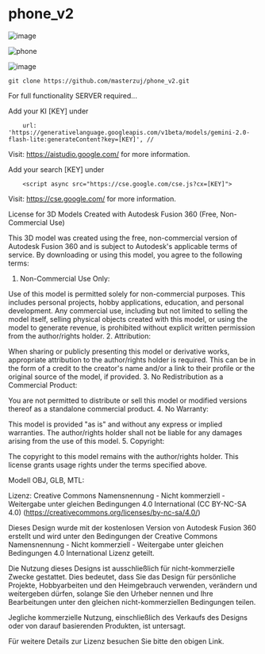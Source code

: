 # phone_v2

![image](https://github.com/user-attachments/assets/5e165c32-2d4c-4c56-b613-00fd33faf8c4)

![phone](https://github.com/user-attachments/assets/c97ffbf3-73c3-4e9f-8d8d-70ac3dab33a0)

![image](https://github.com/user-attachments/assets/17b26c2a-35a2-4ec3-a357-e9965e292c97)


    git clone https://github.com/masterzuj/phone_v2.git

For full functionality SERVER required...

Add your KI [KEY] under

        url: 'https://generativelanguage.googleapis.com/v1beta/models/gemini-2.0-flash-lite:generateContent?key=[KEY]', //

Visit: https://aistudio.google.com/ for more information.


Add your search [KEY] under

        <script async src="https://cse.google.com/cse.js?cx=[KEY]">

Visit: https://cse.google.com/ for more information.

License for 3D Models Created with Autodesk Fusion 360 (Free, Non-Commercial Use)

This 3D model was created using the free, non-commercial version of Autodesk Fusion 360 and is subject to Autodesk's applicable terms of service. By downloading or using this model, you agree to the following terms:

1. Non-Commercial Use Only:

Use of this model is permitted solely for non-commercial purposes. This includes personal projects, hobby applications, education, and personal development.
Any commercial use, including but not limited to selling the model itself, selling physical objects created with this model, or using the model to generate revenue, is prohibited without explicit written permission from the author/rights holder.
2. Attribution:

When sharing or publicly presenting this model or derivative works, appropriate attribution to the author/rights holder is required. This can be in the form of a credit to the creator's name and/or a link to their profile or the original source of the model, if provided.
3. No Redistribution as a Commercial Product:

You are not permitted to distribute or sell this model or modified versions thereof as a standalone commercial product.
4. No Warranty:

This model is provided "as is" and without any express or implied warranties. The author/rights holder shall not be liable for any damages arising from the use of this model.
5. Copyright:

The copyright to this model remains with the author/rights holder. This license grants usage rights under the terms specified above.




Modell OBJ, GLB, MTL:

Lizenz: Creative Commons Namensnennung - Nicht kommerziell - Weitergabe unter gleichen Bedingungen 4.0 International (CC BY-NC-SA 4.0) (https://creativecommons.org/licenses/by-nc-sa/4.0/)

Dieses Design wurde mit der kostenlosen Version von Autodesk Fusion 360 erstellt und wird unter den Bedingungen der Creative Commons Namensnennung - Nicht kommerziell - Weitergabe unter gleichen Bedingungen 4.0 International Lizenz geteilt.

Die Nutzung dieses Designs ist ausschließlich für nicht-kommerzielle Zwecke gestattet. Dies bedeutet, dass Sie das Design für persönliche Projekte, Hobbyarbeiten und den Heimgebrauch verwenden, verändern und weitergeben dürfen, solange Sie den Urheber nennen und Ihre Bearbeitungen unter den gleichen nicht-kommerziellen Bedingungen teilen.

Jegliche kommerzielle Nutzung, einschließlich des Verkaufs des Designs oder von darauf basierenden Produkten, ist untersagt.

Für weitere Details zur Lizenz besuchen Sie bitte den obigen Link.
